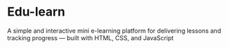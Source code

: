 # Edu-learn
A simple and interactive mini e-learning platform for delivering lessons and tracking progress — built with HTML, CSS, and JavaScript
